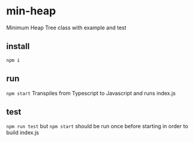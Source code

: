 # min-heap
Minimum Heap Tree class with example and test

## install
`npm i`

## run
`npm start`
Transpiles from Typescript to Javascript and runs index.js

## test
`npm run test`
but `npm start` should be run once before starting in order to build index.js
